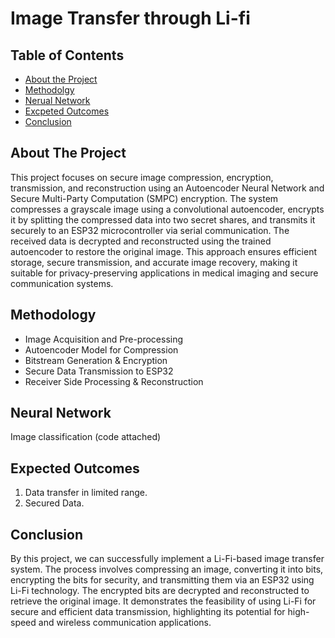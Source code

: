 # Image Transfer through Li-fi
## Table of Contents
- [About the Project](about-the-project)
- [Methodolgy](Methodogy)
- [Nerual Network](nerual-network)
- [Excpeted Outcomes](expected-outcomes)
- [Conclusion](conclusion)
## About The Project
This project focuses on secure image compression, encryption, transmission, and reconstruction using an Autoencoder Neural Network and Secure Multi-Party Computation (SMPC) encryption. The system compresses a grayscale image using a convolutional autoencoder, encrypts it by splitting the compressed data into two secret shares, and transmits it securely to an ESP32 microcontroller via serial communication. The received data is decrypted and reconstructed using the trained autoencoder to restore the original image. This approach ensures efficient storage, secure transmission, and accurate image recovery, making it suitable for privacy-preserving applications in medical imaging and secure communication systems.
## Methodology
- Image Acquisition and Pre-processing
- Autoencoder Model for Compression
- Bitstream Generation & Encryption
- Secure Data Transmission to ESP32
- Receiver Side Processing & Reconstruction
## Neural Network
Image classification (code attached)
## Expected Outcomes
1. Data transfer in limited range.
2. Secured Data.
## Conclusion

By this project, we can successfully implement a Li-Fi-based image transfer system. The process involves compressing an image, converting it into bits, encrypting the bits for security, and transmitting them via an ESP32 using Li-Fi technology. The encrypted bits are decrypted and reconstructed to retrieve the original image. It demonstrates the feasibility of using Li-Fi for secure and efficient data transmission, highlighting its potential for high-speed and wireless communication applications.
